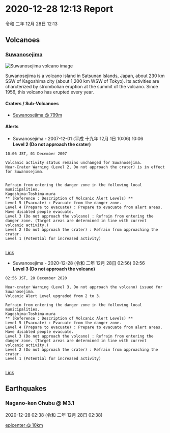# 2020-12-28 12:13 Report
令和 二年 12月 28日 12:13

## Volcanoes
### **[Suwanosejima](https://www.data.jma.go.jp/svd/vois/data/fukuoka/eng/511/511-eng.htm)**
![Suwanosejima volcano image](https://www.data.jma.go.jp/svd/vois/data/fukuoka/eng/511/511_pic1.jpg)  

Suwanosejima is a volcano island in Satsunan Islands, Japan,
about 230 km SSW of Kagoshima city (about 1,200 km WSW of Tokyo).
Its activities are charcterized by strombolian eruption at the summit of the volcano.
Since 1956, this volcano has erupted every year.
  

#### Craters / Sub-Volcanoes
* [Suwanosejima @ 799m](https://www.google.com/maps/place/29°38'18%22N+129°42'50%22E/@29.638333333333332,129.71388888888887,17z/data=!3m1!4b1!4m5!3m4!1s0x0:0x0!8m2!3d29.638333333333332!4d129.71388888888887)

#### Alerts
* Suwanosejima - 2007-12-01 (平成 十九年 12月 1日 10:06) 10:06  
**Level 2 (Do not approach the crater)**  
          
```Suwanosejima Volcanic Warning (Near the crater)
10:06 JST, 01 December 2007

Volcanic activity status remains unchanged for Suwanosejima.
Near-Crater Warning (Level 2, Do not approach the crater) is in effect for Suwanosejima.


Refrain from entering the danger zone in the following local municipalities.
Kagoshima:Toshima-mura
** (Reference : Description of Volcanic Alert Levels) **
Level 5 (Evacuate) : Evacuate from the danger zone.
Level 4 (Prepare to evacuate) : Prepare to evacuate from alert areas. Have disabled people evacuate.
Level 3 (Do not approach the volcano) : Refrain from entering the danger zone. (Target areas are determined in line with current volcanic activity.)
Level 2 (Do not approach the crater) : Refrain from approaching the crater.
Level 1 (Potential for increased activity)


```  
[Link](https://www.jma.go.jp/en/volcano/forecast_05_20071201010600.html)  


* Suwanosejima - 2020-12-28 (令和 二年 12月 28日 02:56) 02:56  
**Level 3 (Do not approach the volcano)**  
          
```Suwanosejima Volcanic Warning (Near the crater)
02:56 JST, 28 December 2020

Near-crater Warning (Level 3, Do not approach the volcano) issued for Suwanosejima.
Volcanic Alert Level upgraded from 2 to 3.

Refrain from entering the danger zone in the following local municipalities.
Kagoshima:Toshima-mura
** (Reference : Description of Volcanic Alert Levels) **
Level 5 (Evacuate) : Evacuate from the danger zone.
Level 4 (Prepare to evacuate) : Prepare to evacuate from alert areas. Have disabled people evacuate.
Level 3 (Do not approach the volcano) : Refrain from entering the danger zone. (Target areas are determined in line with current volcanic activity.)
Level 2 (Do not approach the crater) : Refrain from approaching the crater.
Level 1 (Potential for increased activity)


```  
[Link](https://www.jma.go.jp/en/volcano/forecast_05_20201227175653.html)  


## Earthquakes
### Nagano-ken Chubu @ M3.1
2020-12-28 02:38 (令和 二年 12月 28日 02:38)
  
[epicenter @ 10km](https://www.google.com/maps/place/36°12'00%22+137°42'00%22/@36.2,137.7,17z/data=!3m1!4b1!4m5!3m4!1s0x0:0x0!8m2!3d36.2!4d137.7)